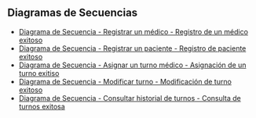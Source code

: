 ## Diagramas de Secuencias

- [Diagrama de Secuencia - Registrar un médico - Registro de un médico exitoso](https://drive.google.com/file/d/1X8jD4jbHBgnVA7dIbLSKFXdZzrHgGjrM/view?usp=drive_link)
- [Diagrama de Secuencia - Registrar un paciente - Registro de paciente exitoso](https://drive.google.com/file/d/1I8agBvuXTTTVuXt8MqsGztX9sq-mPjvS/view?usp=drive_link)
- [Diagrama de Secuencia - Asignar un turno médico - Asignación de un turno exitiso](https://drive.google.com/file/d/1Bwh-K48Belet5oPByhg4Pt75JUetahoB/view?usp=drive_link)
- [Diagrama de Secuencia - Modificar turno - Modificación de turno exitoso]()
- [Diagrama de Secuencia - Consultar historial de turnos - Consulta de turnos exitosa]()
